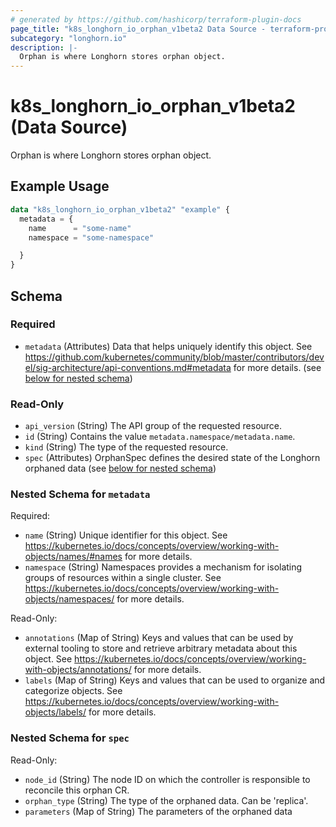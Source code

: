 ```yaml
---
# generated by https://github.com/hashicorp/terraform-plugin-docs
page_title: "k8s_longhorn_io_orphan_v1beta2 Data Source - terraform-provider-k8s"
subcategory: "longhorn.io"
description: |-
  Orphan is where Longhorn stores orphan object.
---
```


# k8s_longhorn_io_orphan_v1beta2 (Data Source)

Orphan is where Longhorn stores orphan object.

## Example Usage

```terraform
data "k8s_longhorn_io_orphan_v1beta2" "example" {
  metadata = {
    name      = "some-name"
    namespace = "some-namespace"

  }
}
```

<!-- schema generated by tfplugindocs -->
## Schema

### Required

- `metadata` (Attributes) Data that helps uniquely identify this object. See https://github.com/kubernetes/community/blob/master/contributors/devel/sig-architecture/api-conventions.md#metadata for more details. (see [below for nested schema](#nestedatt--metadata))

### Read-Only

- `api_version` (String) The API group of the requested resource.
- `id` (String) Contains the value `metadata.namespace/metadata.name`.
- `kind` (String) The type of the requested resource.
- `spec` (Attributes) OrphanSpec defines the desired state of the Longhorn orphaned data (see [below for nested schema](#nestedatt--spec))

<a id="nestedatt--metadata"></a>
### Nested Schema for `metadata`

Required:

- `name` (String) Unique identifier for this object. See https://kubernetes.io/docs/concepts/overview/working-with-objects/names/#names for more details.
- `namespace` (String) Namespaces provides a mechanism for isolating groups of resources within a single cluster. See https://kubernetes.io/docs/concepts/overview/working-with-objects/namespaces/ for more details.

Read-Only:

- `annotations` (Map of String) Keys and values that can be used by external tooling to store and retrieve arbitrary metadata about this object. See https://kubernetes.io/docs/concepts/overview/working-with-objects/annotations/ for more details.
- `labels` (Map of String) Keys and values that can be used to organize and categorize objects. See https://kubernetes.io/docs/concepts/overview/working-with-objects/labels/ for more details.


<a id="nestedatt--spec"></a>
### Nested Schema for `spec`

Read-Only:

- `node_id` (String) The node ID on which the controller is responsible to reconcile this orphan CR.
- `orphan_type` (String) The type of the orphaned data. Can be 'replica'.
- `parameters` (Map of String) The parameters of the orphaned data
